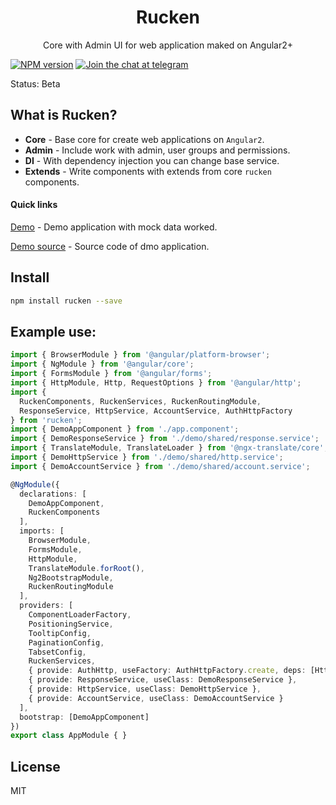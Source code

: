 <p align="center">
  <h1 align="center">Rucken</h1>
  <p align="center">
  Core with Admin UI for web application maked on Angular2+
  </p>
</p>

[![NPM version][npm-image]][npm-url]
[![Join the chat at telegram][telegram-image]][telegram-url]

Status: Beta

## What is Rucken?

- **Core** - Base core for create web applications on `Angular2`.
- **Admin** - Include work with admin, user groups and permissions.
- **DI** - With dependency injection you can change base service.
- **Extends** - Write components with extends from core `rucken` components.

#### Quick links

[Demo](https://site15.github.io/rucken) - Demo application with mock data worked.

[Demo source](https://github.com/site15/rucken/tree/master/demo) - Source code of dmo application.

## Install

```bash
npm install rucken --save
```

## Example use:

```ts
import { BrowserModule } from '@angular/platform-browser';
import { NgModule } from '@angular/core';
import { FormsModule } from '@angular/forms';
import { HttpModule, Http, RequestOptions } from '@angular/http';
import {
  RuckenComponents, RuckenServices, RuckenRoutingModule,
  ResponseService, HttpService, AccountService, AuthHttpFactory
} from 'rucken';
import { DemoAppComponent } from './app.component';
import { DemoResponseService } from './demo/shared/response.service';
import { TranslateModule, TranslateLoader } from '@ngx-translate/core';
import { DemoHttpService } from './demo/shared/http.service';
import { DemoAccountService } from './demo/shared/account.service';

@NgModule({
  declarations: [
    DemoAppComponent,
    RuckenComponents
  ],
  imports: [
    BrowserModule,
    FormsModule,
    HttpModule,
    TranslateModule.forRoot(),
    Ng2BootstrapModule,
    RuckenRoutingModule
  ],
  providers: [
    ComponentLoaderFactory,
    PositioningService,
    TooltipConfig,
    PaginationConfig,
    TabsetConfig,
    RuckenServices,
    { provide: AuthHttp, useFactory: AuthHttpFactory.create, deps: [Http, RequestOptions] },
    { provide: ResponseService, useClass: DemoResponseService },
    { provide: HttpService, useClass: DemoHttpService },
    { provide: AccountService, useClass: DemoAccountService }
  ],
  bootstrap: [DemoAppComponent]
})
export class AppModule { }
```

## License

MIT


[npm-image]: https://badge.fury.io/js/rucken.svg
[npm-url]: https://npmjs.org/package/rucken
[telegram-image]: https://img.shields.io/badge/chat-telegram-blue.svg?maxAge=2592000
[telegram-url]: https://t.me/joinchat/AAAAAAtLpXFkn1XWDUFCFA
